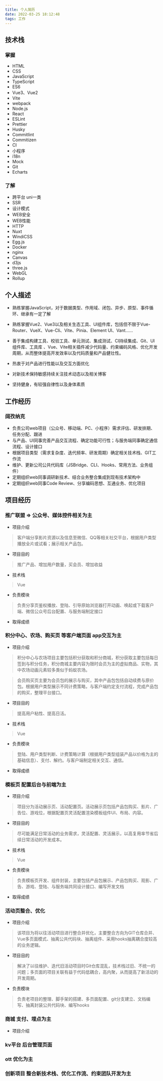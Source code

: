 ```yaml
---
title: 个人简历
date: 2022-03-25 18:12:48
tags: 工作
---
```



## 技术栈
### 掌握
* HTML
* CSS
* JavaScript
* TypeScript
* ES6
* Vue3、Vue2
* Vite
* webpack
* Node.js
* React
* ESLint
* Prettier
* Husky
* Commitlint
* Commitizen
* CI
* 小程序
* i18n
* Mock
* Git
* Echarts


### 了解
* 跨平台 uni一类
* SSR
* 设计模式
* WEB安全
* WEB性能
* HTTP
* Nuxt
* WindiCSS
* Egg.js
* Docker
* nginx
* Canvas
* d3js
* three.js
* WebGL
* Rollup

## 个人描述

* 熟练掌握JavaScript，对于数据类型、作用域、闭包、异步、原型、事件循环、继承有一定了解

* 熟练掌握Vue2、Vue3以及相关生态工具、UI组件库，包括但不限于Vue-Router、VueX、Vue-Cli、Vite、Pinia、Element UI、Vant......

* 善于集成构建工具、校验工具、单元测试、集成测试、CI持续集成、Git、UI组件库、工具库
、Vue、Vite相关插件减少代码量、约束编码风格、优化开发周期，从而整体提高开发效率以及代码质量和产品健壮性。
* 热衷于对产品进行性能以及交互方面优化
* 对新技术保持敏感持续关注技术动态以及相关博客
* 坚持健身，有较强自律性以及身体素质

## 工作经历

### 阔孜纳克
* 负责公司web项目（公众号、移动端、PC、小程序）需求评估、研发排期、任务分配、跟进
* 与产品、UI同事完善产品交互流程、确定功能可行性；与服务端同事确定通信流程、设计接口
* 根据项目类型（需求复杂度、迭代频率、研发周期）确定相关技术栈、GIT工作流
* 维护、更新公司公共代码库（JSBridge、CLI、Hooks、常用方法、业务组件）
* 定期组织web同事调研新技术、结合业务整合集成到现有技术架构中
* 定期组织web同事Code Review、分享编码思想、互通业务、优化项目




## 项目经历
###  推广联盟 => 公众号、媒体控件相关为主

* 项目介绍

> 客户端分享影片资源以及信息至微信、QQ等相关社交平台，根据用户类型播放全片或试看；展示相关产品包。

* 项目目的

> 推广产品、增加用户数量，买会员、增加收益

* 技术栈

> Vue

* 负责模块

> 负责分享页鉴权播放、登陆、引导原始浏览器打开动画、唤起或下载客户端、微信公众号后台配置、与服务端制定接口

* 取得成绩


###  积分中心、农场、购买页 等客户端页面 app交互为主

* 项目介绍

> 积分中心与农场项目主要包括积分获取和积分商城，积分获取主要包括每日签到与积分任务，积分商城主要内容为限时会员为主的虚拟商品、实物，其中农场动画元素较多类似于蚂蚁农场。


> 会员购买页主要为会员包的展示与购买，其中产品包包括自动续费与原价包。根据用户类型展示不同计费策略，与客户端约定支付流程，完成产品包的购买，整理平台接口。

* 项目目的

> 提高用户粘性、提高日活。

* 技术栈

> Vue

* 负责模块

> 登陆、用户类型判断、计费策略计算（根据用户类型组装产品以价格为主的基础信息）、支付、解约。与客户端制定相关交互、通信。

* 取得成绩


###  模板页 配置后台与前端为主

* 项目介绍


> 项目分为活动展示页、活动配置页。活动展示页包括产品包购买、影片、广告位、游戏位，根据配置页灵活配置渲染模板组件UI、布局、内容。


* 项目目的


> 尽可能满足日常活动的业务需求，灵活配置、灵活展示，以高复用率节省后续日常活动的开发成本。


* 技术栈


> Vue


* 负责模块

> 负责模板页开发、组件封装，主要包括产品包展示、产品包购买、观影、广告、游戏、登陆、与服务端共同设计接口、编写开发文档

* 取得成绩
###  活动页整合、优化

* 项目介绍

> 该项目为将以往活动项目进行整合并优化，主要整合方向为GIT仓库合并、Vue多页面模式、抽离公共代码块、抽离组件、采用hooks抽离耦合度较高的业务逻辑。

* 项目目的

> 解决了以往维护、迭代旧活动项目时Git仓库混乱，技术栈过旧、不统一的问题；多页面的项目关联有益于代码低耦合，高内聚，从而提高了新活动的开发周期。

* 负责模块

> 负责老项目的整理、脚手架的搭建、多页面配置、git分支建立、文档编写、抽离封装公共代码块、编写hooks


###  商城 支付、埋点为主


* 项目介绍

> 
###  kv平台 后台管理页面
###  ott 优化为主
###    创新项目 整合新技术栈、优化工作流、约束团队开发为主
